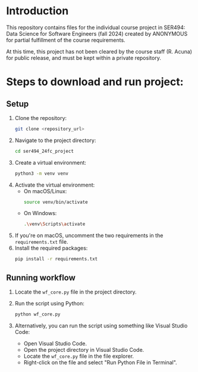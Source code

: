 ﻿# Introduction
This repository contains files for the individual course project in SER494: Data Science for Software Engineers (fall 2024) created by ANONYMOUS for partial fulfillment of the course requirements.

At this time, this project has not been cleared by the course staff (R. Acuna) for public release, and must be kept within a private repository.

# Steps to download and run project:
## Setup
1. Clone the repository:
    ```sh
    git clone <repository_url>
    ```
2. Navigate to the project directory:
    ```sh
    cd ser494_24fc_project
    ```
3. Create a virtual environment:
    ```sh
    python3 -m venv venv
    ```
4. Activate the virtual environment:
    - On macOS/Linux:
      ```sh
      source venv/bin/activate
      ```
    - On Windows:
      ```sh
      .\venv\Scripts\activate
      ```
5. If you're on macOS, uncomment the two requirements in the `requirements.txt` file.
6. Install the required packages:
    ```sh
    pip install -r requirements.txt
    ```
## Running workflow
1. Locate the `wf_core.py` file in the project directory.

2. Run the script using Python:
    ```sh
    python wf_core.py
    ```

3. Alternatively, you can run the script using something like Visual Studio Code:
    - Open Visual Studio Code.
    - Open the project directory in Visual Studio Code.
    - Locate the `wf_core.py` file in the file explorer.
    - Right-click on the file and select "Run Python File in Terminal".
